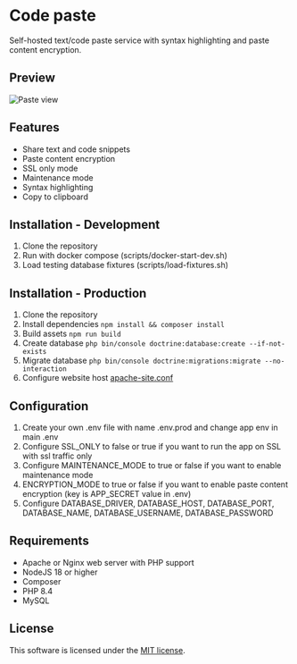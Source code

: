 # Code paste
Self-hosted text/code paste service with syntax highlighting and paste content encryption.

## Preview
![Paste view](.github/images/preview.png)

## Features
- Share text and code snippets
- Paste content encryption
- SSL only mode
- Maintenance mode
- Syntax highlighting
- Copy to clipboard

## Installation - Development
1. Clone the repository
2. Run with docker compose (scripts/docker-start-dev.sh)
3. Load testing database fixtures (scripts/load-fixtures.sh)

## Installation - Production
1. Clone the repository
2. Install dependencies ``npm install && composer install``
3. Build assets ``npm run build``
4. Create database ``php bin/console doctrine:database:create --if-not-exists``
5. Migrate database ``php bin/console doctrine:migrations:migrate --no-interaction``
6. Configure website host [apache-site.conf](./docker/configs/apache-site.conf)

## Configuration
1. Create your own .env file with name .env.prod and change app env in main .env
2. Configure SSL_ONLY to false or true if you want to run the app on SSL with ssl traffic only
3. Configure MAINTENANCE_MODE to true or false if you want to enable maintenance mode
4. ENCRYPTION_MODE to true or false if you want to enable paste content encryption (key is APP_SECRET value in .env)
5. Configure DATABASE_DRIVER, DATABASE_HOST, DATABASE_PORT, DATABASE_NAME, DATABASE_USERNAME, DATABASE_PASSWORD

## Requirements
- Apache or Nginx web server with PHP support
- NodeJS 18 or higher
- Composer
- PHP 8.4
- MySQL

## License
This software is licensed under the [MIT license](https://github.com/lukasbecvar/code-paste/blob/main/LICENSE).
